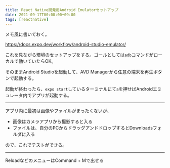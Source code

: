 ```yaml
---
title: React Native開発用Android Emulatorセットアップ
date: 2021-09-17T00:00:00+09:00
tags: [reactnative]
---
```


メモ風に書いておく。

https://docs.expo.dev/workflow/android-studio-emulator/

これを見ながら環境のセットアップをする。ゴールとしては`adb`コマンドがローカルで動いていたらOK。

そのままAndroid Studioを起動して、AVD Managerから任意の端末を再生ボタンで起動する。

起動が終わったら、`expo start`しているターミナルにて`a`を押せばAndroidエミュレータ内でアプリが起動する。

---

アプリ内に最初は画像やファイルがまったくないが、

- 画像はカメラアプリから撮影すると入る
- ファイルは、自分のPCからドラッグアンドドロップするとDownloadsフォルダに入る

ので、これでテストができる。

---

ReloadなどのメニューはCommand + Mで出せる